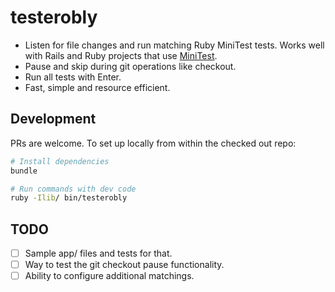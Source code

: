 # testerobly

* Listen for file changes and run matching Ruby MiniTest tests. Works well with Rails and Ruby projects that use [MiniTest](https://github.com/minitest/minitest).
* Pause and skip during git operations like checkout.
* Run all tests with Enter.
* Fast, simple and resource efficient.

## Development

PRs are welcome. To set up locally from within the checked out repo:

```sh
# Install dependencies
bundle

# Run commands with dev code
ruby -Ilib/ bin/testerobly
```

## TODO

- [ ] Sample app/ files and tests for that.
- [ ] Way to test the git checkout pause functionality.
- [ ] Ability to configure additional matchings.
